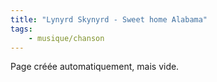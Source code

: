 ```yaml
---
title: "Lynyrd Skynyrd - Sweet home Alabama"
tags:
    - musique/chanson
---
```


Page créée automatiquement, mais vide.
